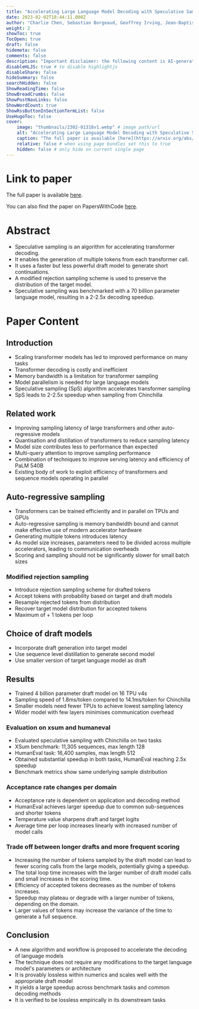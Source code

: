 ```yaml
---
title: "Accelerating Large Language Model Decoding with Speculative Sampling"
date: 2023-02-02T18:44:11.000Z
author: "Charlie Chen, Sebastian Borgeaud, Geoffrey Irving, Jean-Baptiste Lespiau, Laurent Sifre and 1 others"
weight: 2
showToc: true
TocOpen: true
draft: false
hidemeta: false
comments: false
description: "Important disclaimer: the following content is AI-generated, please make sure to fact check the presented information by reading the full paper."
disableHLJS: true # to disable highlightjs
disableShare: false
hideSummary: false
searchHidden: false
ShowReadingTime: false
ShowBreadCrumbs: false
ShowPostNavLinks: false
ShowWordCount: true
ShowRssButtonInSectionTermList: false
UseHugoToc: false
cover:
    image: "thumbnails/2302-01318v1.webp" # image path/url
    alt: "Accelerating Large Language Model Decoding with Speculative Sampling" # alt text
    caption: "The full paper is available [here](https://arxiv.org/abs/2302.01318)." # display caption under cover
    relative: false # when using page bundles set this to true
    hidden: false # only hide on current single page
---
```


# Link to paper
The full paper is available [here](https://arxiv.org/abs/2302.01318).

You can also find the paper on PapersWithCode [here](https://paperswithcode.com/paper/accelerating-large-language-model-decoding).

# Abstract
- Speculative sampling is an algorithm for accelerating transformer decoding.
- It enables the generation of multiple tokens from each transformer call.
- It uses a faster but less powerful draft model to generate short continuations.
- A modified rejection sampling scheme is used to preserve the distribution of the target model.
- Speculative sampling was benchmarked with a 70 billion parameter language model, resulting in a 2-2.5x decoding speedup.

# Paper Content

## Introduction
- Scaling transformer models has led to improved performance on many tasks
- Transformer decoding is costly and inefficient
- Memory bandwidth is a limitation for transformer sampling
- Model parallelism is needed for large language models
- Speculative sampling (SpS) algorithm accelerates transformer sampling
- SpS leads to 2-2.5x speedup when sampling from Chinchilla

## Related work
- Improving sampling latency of large transformers and other auto-regressive models
- Quantisation and distillation of transformers to reduce sampling latency
- Model size contributes less to performance than expected
- Multi-query attention to improve sampling performance
- Combination of techniques to improve serving latency and efficiency of PaLM 540B
- Existing body of work to exploit efficiency of transformers and sequence models operating in parallel

## Auto-regressive sampling
- Transformers can be trained efficiently and in parallel on TPUs and GPUs
- Auto-regressive sampling is memory bandwidth bound and cannot make effective use of modern accelerator hardware
- Generating multiple tokens introduces latency
- As model size increases, parameters need to be divided across multiple accelerators, leading to communication overheads
- Scoring and sampling should not be significantly slower for small batch sizes

### Modified rejection sampling
- Introduce rejection sampling scheme for drafted tokens
- Accept tokens with probability based on target and draft models
- Resample rejected tokens from distribution
- Recover target model distribution for accepted tokens
- Maximum of  + 1 tokens per loop

## Choice of draft models
- Incorporate draft generation into target model
- Use sequence level distillation to generate second model
- Use smaller version of target language model as draft

## Results
- Trained 4 billion parameter draft model on 16 TPU v4s
- Sampling speed of 1.8ms/token compared to 14.1ms/token for Chinchilla
- Smaller models need fewer TPUs to achieve lowest sampling latency
- Wider model with few layers minimises communication overhead

### Evaluation on xsum and humaneval
- Evaluated speculative sampling with Chinchilla on two tasks
- XSum benchmark: 11,305 sequences, max length 128
- HumanEval task: 16,400 samples, max length 512
- Obtained substantial speedup in both tasks, HumanEval reaching 2.5x speedup
- Benchmark metrics show same underlying sample distribution

### Acceptance rate changes per domain
- Acceptance rate is dependent on application and decoding method
- HumanEval achieves larger speedup due to common sub-sequences and shorter tokens
- Temperature value sharpens draft and target logits
- Average time per loop increases linearly with increased number of model calls

### Trade off between longer drafts and more frequent scoring
- Increasing the number of tokens sampled by the draft model can lead to fewer scoring calls from the large models, potentially giving a speedup.
- The total loop time increases with the larger number of draft model calls and small increases in the scoring time.
- Efficiency of accepted tokens decreases as the number of tokens increases.
- Speedup may plateau or degrade with a larger number of tokens, depending on the domain.
- Larger values of tokens may increase the variance of the time to generate a full sequence.

## Conclusion
- A new algorithm and workflow is proposed to accelerate the decoding of language models
- The technique does not require any modifications to the target language model's parameters or architecture
- It is provably lossless within numerics and scales well with the appropriate draft model
- It yields a large speedup across benchmark tasks and common decoding methods
- It is verified to be lossless empirically in its downstream tasks
